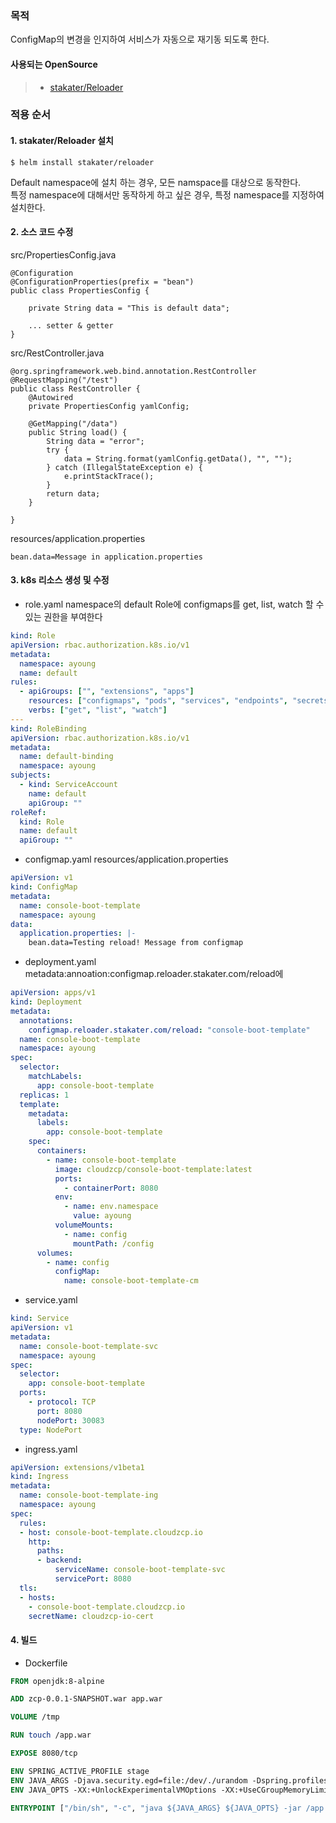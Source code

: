 ### 목적
ConfigMap의 변경을 인지하여 서비스가 자동으로 재기동 되도록 한다.   
   
#### 사용되는 OpenSource
> - [stakater/Reloader](https://github.com/stakater/Reloader)   
   
### 적용 순서
#### 1. stakater/Reloader 설치
```
$ helm install stakater/reloader
```
Default namespace에 설치 하는 경우, 모든 namspace를 대상으로 동작한다.   
특정 namespace에 대해서만 동작하게 하고 싶은 경우, 특정 namespace를 지정하여 설치한다.   


#### 2. 소스 코드 수정

src/PropertiesConfig.java
```
@Configuration
@ConfigurationProperties(prefix = "bean")
public class PropertiesConfig {

    private String data = "This is default data";
    
    ... setter & getter
}
```

src/RestController.java
```
@org.springframework.web.bind.annotation.RestController
@RequestMapping("/test")
public class RestController {
    @Autowired
    private PropertiesConfig yamlConfig;

    @GetMapping("/data")
    public String load() {
        String data = "error";
        try {
            data = String.format(yamlConfig.getData(), "", "");
        } catch (IllegalStateException e) {
            e.printStackTrace();
        }
        return data;
    }

}
```

resources/application.properties
```
bean.data=Message in application.properties
```

#### 3. k8s 리소스 생성 및 수정 
- role.yaml
namespace의 default Role에 configmaps를 get, list, watch 할 수 있는 권한을 부여한다
``` yaml
kind: Role
apiVersion: rbac.authorization.k8s.io/v1
metadata:
  namespace: ayoung
  name: default
rules:
  - apiGroups: ["", "extensions", "apps"]
    resources: ["configmaps", "pods", "services", "endpoints", "secrets"]
    verbs: ["get", "list", "watch"]
---
kind: RoleBinding
apiVersion: rbac.authorization.k8s.io/v1
metadata:
  name: default-binding
  namespace: ayoung
subjects:
  - kind: ServiceAccount
    name: default
    apiGroup: ""
roleRef:
  kind: Role
  name: default
  apiGroup: ""
```

- configmap.yaml
resources/application.properties
``` yaml
apiVersion: v1
kind: ConfigMap
metadata:
  name: console-boot-template
  namespace: ayoung
data:
  application.properties: |-
    bean.data=Testing reload! Message from configmap
```

- deployment.yaml
metadata:annoation:configmap.reloader.stakater.com/reload에 
``` yaml
apiVersion: apps/v1
kind: Deployment
metadata:
  annotations:
    configmap.reloader.stakater.com/reload: "console-boot-template"
  name: console-boot-template
  namespace: ayoung
spec:
  selector:
    matchLabels:
      app: console-boot-template
  replicas: 1
  template:
    metadata:
      labels:
        app: console-boot-template
    spec:
      containers:
        - name: console-boot-template
          image: cloudzcp/console-boot-template:latest
          ports:
            - containerPort: 8080
          env:
            - name: env.namespace
              value: ayoung
          volumeMounts:
            - name: config
              mountPath: /config
      volumes:
        - name: config
          configMap:
            name: console-boot-template-cm
```

- service.yaml
``` yaml
kind: Service
apiVersion: v1
metadata:
  name: console-boot-template-svc
  namespace: ayoung
spec:
  selector:
    app: console-boot-template
  ports:
    - protocol: TCP
      port: 8080
      nodePort: 30083
  type: NodePort
  ```
  
- ingress.yaml
``` yaml
apiVersion: extensions/v1beta1
kind: Ingress
metadata:
  name: console-boot-template-ing
  namespace: ayoung
spec:
  rules:
  - host: console-boot-template.cloudzcp.io
    http:
      paths:
      - backend:
          serviceName: console-boot-template-svc
          servicePort: 8080
  tls:
  - hosts:
    - console-boot-template.cloudzcp.io
    secretName: cloudzcp-io-cert
```

#### 4. 빌드
- Dockerfile
``` dockerfile
FROM openjdk:8-alpine

ADD zcp-0.0.1-SNAPSHOT.war app.war

VOLUME /tmp

RUN touch /app.war

EXPOSE 8080/tcp

ENV SPRING_ACTIVE_PROFILE stage
ENV JAVA_ARGS -Djava.security.egd=file:/dev/./urandom -Dspring.profiles.active=${SPRING_ACTIVE_PROFILE}
ENV JAVA_OPTS -XX:+UnlockExperimentalVMOptions -XX:+UseCGroupMemoryLimitForHeap -XX:MaxRAMFraction=2

ENTRYPOINT ["/bin/sh", "-c", "java ${JAVA_ARGS} ${JAVA_OPTS} -jar /app.war"]
```
